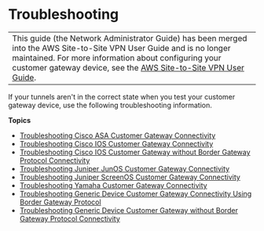# Troubleshooting<a name="Troubleshooting"></a>


|  | 
| --- |
| This guide \(the Network Administrator Guide\) has been merged into the AWS Site\-to\-Site VPN User Guide and is no longer maintained\. For more information about configuring your customer gateway device, see the [AWS Site\-to\-Site VPN User Guide](https://docs.aws.amazon.com/vpn/latest/s2svpn/your-cgw.html)\. | 

If your tunnels aren't in the correct state when you test your customer gateway device, use the following troubleshooting information\.

**Topics**
+ [Troubleshooting Cisco ASA Customer Gateway Connectivity](Cisco_ASA_Troubleshooting.md)
+ [Troubleshooting Cisco IOS Customer Gateway Connectivity](Cisco_Troubleshooting.md)
+ [Troubleshooting Cisco IOS Customer Gateway without Border Gateway Protocol Connectivity](Cisco_Troubleshooting_NoBGP.md)
+ [Troubleshooting Juniper JunOS Customer Gateway Connectivity](Juniper_Troubleshooting.md)
+ [Troubleshooting Juniper ScreenOS Customer Gateway Connectivity](Juniper_ScreenOs_Troubleshooting.md)
+ [Troubleshooting Yamaha Customer Gateway Connectivity](Yamaha_Troubleshooting.md)
+ [Troubleshooting Generic Device Customer Gateway Connectivity Using Border Gateway Protocol](Generic_Troubleshooting.md)
+ [Troubleshooting Generic Device Customer Gateway without Border Gateway Protocol Connectivity](Generic_Troubleshooting_noBGP.md)